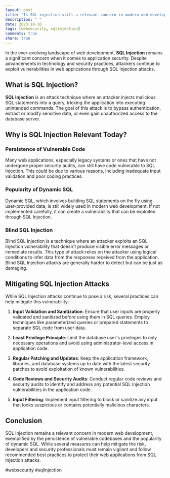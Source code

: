 ```yaml
---
layout: post
title: "Is SQL injection still a relevant concern in modern web development?"
description: " "
date: 2023-10-10
tags: [websecurity, sqlinjection]
comments: true
share: true
---
```


In the ever-evolving landscape of web development, **SQL Injection** remains a significant concern when it comes to application security. Despite advancements in technology and security practices, attackers continue to exploit vulnerabilities in web applications through SQL Injection attacks.

## What is SQL Injection?

**SQL Injection** is an attack technique where an attacker injects malicious SQL statements into a query, tricking the application into executing unintended commands. The goal of this attack is to bypass authentication, extract or modify sensitive data, or even gain unauthorized access to the database server.

## Why is SQL Injection Relevant Today?

### Persistence of Vulnerable Code
Many web applications, especially legacy systems or ones that have not undergone proper security audits, can still have code vulnerable to SQL Injection. This could be due to various reasons, including inadequate input validation and poor coding practices.

### Popularity of Dynamic SQL
Dynamic SQL, which involves building SQL statements on the fly using user-provided data, is still widely used in modern web development. If not implemented carefully, it can create a vulnerability that can be exploited through SQL Injection.

### Blind SQL Injection
Blind SQL Injection is a technique where an attacker exploits an SQL Injection vulnerability that doesn't produce visible error messages or immediate results. This type of attack relies on the attacker using logical conditions to infer data from the responses received from the application. Blind SQL Injection attacks are generally harder to detect but can be just as damaging.

## Mitigating SQL Injection Attacks

While SQL Injection attacks continue to pose a risk, several practices can help mitigate this vulnerability:

1. **Input Validation and Sanitization**: Ensure that user inputs are properly validated and sanitized before using them in SQL queries. Employ techniques like parameterized queries or prepared statements to separate SQL code from user data.

2. **Least Privilege Principle**: Limit the database user's privileges to only necessary operations and avoid using administrator-level access in application code.

3. **Regular Patching and Updates**: Keep the application framework, libraries, and database systems up to date with the latest security patches to avoid exploitation of known vulnerabilities.

4. **Code Reviews and Security Audits**: Conduct regular code reviews and security audits to identify and address any potential SQL Injection vulnerabilities in the application code.

5. **Input Filtering**: Implement input filtering to block or sanitize any input that looks suspicious or contains potentially malicious characters.

## Conclusion

SQL Injection remains a relevant concern in modern web development, exemplified by the persistence of vulnerable codebases and the popularity of dynamic SQL. While several measures can help mitigate the risk, developers and security professionals must remain vigilant and follow recommended best practices to protect their web applications from SQL Injection attacks.

\#websecurity #sqlinjection